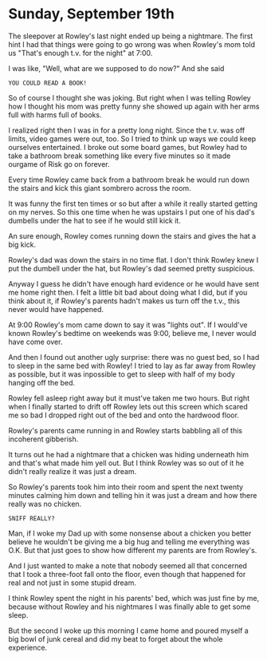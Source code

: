 # Sunday, September 19th

The sleepover at Rowley's last night ended up being a nightmare. The first hint I had that things were going to go wrong was when Rowley's mom told us "That's enough t.v. for the night" at 7:00.

I was like, "Well, what are we supposed to do now?" And she said

	YOU COULD READ A BOOK!

So of course I thought she was joking. But right when I was telling Rowley how I thought his mom was pretty funny she showed up again with her arms full with harms full of books.

I realized right then I was in for a pretty long night. Since the t.v. was off limits, video games were out, too. So I tried to think up ways we could keep ourselves entertained. I broke out some board games, but Rowley had to take a bathroom break something like every five minutes so it made ourgame of Risk go on forever.

Every time Rowley came back from a bathroom break he would run down the stairs and kick this giant sombrero across the room.

It was funny the first ten times or so but after a while it really started getting on my nerves. So this one time when he was upstairs I put one of his dad's dumbells under the hat to see if he would still kick it.

An sure enough, Rowley comes running down the stairs and gives the hat a big kick.

Rowley's dad was down the stairs in no time flat. I don't think Rowley knew I put the dumbell under the hat, but Rowley's dad seemed pretty suspicious.

Anyway I guess he didn't have enough hard evidence or he would have sent me home right then. I felt a little bit bad about doing what I did, but if you think about it, if Rowley's parents hadn't makes us turn off the t.v., this never would have happened.

At 9:00 Rowley's mom came down to say it was "lights out". If I would've known Rowley's bedtime on weekends was 9:00, believe me, I never would have come over.

And then I found out another ugly surprise: there was no guest bed, so I had to sleep in the same bed with Rowley! I tried to lay as far away from Rowley as possible, but it was inpossible to get to sleep with half of my body hanging off the bed.

Rowley fell asleep right away but it must've taken me two hours. But right when I finally started to drift off Rowley lets out this screen which scared me so bad I dropped right out of the bed and onto the hardwood floor.

Rowley's parents came running in and Rowley starts babbling all of this incoherent gibberish.

It turns out he had a nightmare that a chicken was hiding underneath him and that's what made him yell out. But I think Rowley was so out of it he didn't really realize it was just a dream.

So Rowley's parents took him into their room and spent the next twenty minutes calming him down and telling hin it was just a dream and how there really was no chicken.

	SNIFF REALLY?

Man, if I woke my Dad up with some nonsense about a chicken you better believe he wouldn't be giving me a big hug and telling me everything was O.K. But that just goes to show how different my parents are from Rowley's.

And I just wanted to make a note that nobody seemed all that concerned that I took a three-foot fall onto the floor, even though that happened for real and not just in some stupid dream.

I think Rowley spent the night in his parents' bed, which was just fine by me, because without Rowley and his nightmares I was finally able to get some sleep.

But the second I woke up this morning I came home and poured myself a big bowl of junk cereal and did my beat to forget about the whole experience. 











